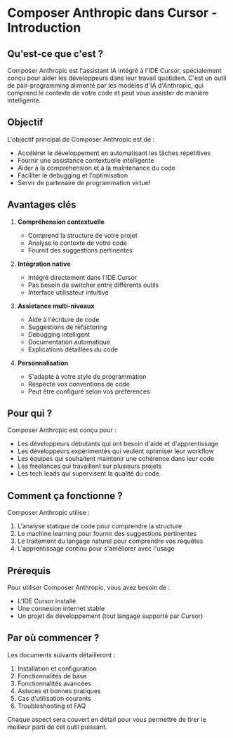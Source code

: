 # Composer Anthropic dans Cursor - Introduction

## Qu'est-ce que c'est ?

Composer Anthropic est l'assistant IA intégré à l'IDE Cursor, spécialement conçu pour aider les développeurs dans leur travail quotidien. C'est un outil de pair-programming alimenté par les modèles d'IA d'Anthropic, qui comprend le contexte de votre code et peut vous assister de manière intelligente.

## Objectif

L'objectif principal de Composer Anthropic est de :
- Accélérer le développement en automatisant les tâches répétitives
- Fournir une assistance contextuelle intelligente
- Aider à la compréhension et à la maintenance du code
- Faciliter le debugging et l'optimisation
- Servir de partenaire de programmation virtuel

## Avantages clés

1. **Compréhension contextuelle**
   - Comprend la structure de votre projet
   - Analyse le contexte de votre code
   - Fournit des suggestions pertinentes

2. **Intégration native**
   - Intégré directement dans l'IDE Cursor
   - Pas besoin de switcher entre différents outils
   - Interface utilisateur intuitive

3. **Assistance multi-niveaux**
   - Aide à l'écriture de code
   - Suggestions de refactoring
   - Debugging intelligent
   - Documentation automatique
   - Explications détaillées du code

4. **Personnalisation**
   - S'adapte à votre style de programmation
   - Respecte vos conventions de code
   - Peut être configuré selon vos préférences

## Pour qui ?

Composer Anthropic est conçu pour :
- Les développeurs débutants qui ont besoin d'aide et d'apprentissage
- Les développeurs expérimentés qui veulent optimiser leur workflow
- Les équipes qui souhaitent maintenir une cohérence dans leur code
- Les freelances qui travaillent sur plusieurs projets
- Les tech leads qui supervisent la qualité du code

## Comment ça fonctionne ?

Composer Anthropic utilise :
1. L'analyse statique de code pour comprendre la structure
2. Le machine learning pour fournir des suggestions pertinentes
3. Le traitement du langage naturel pour comprendre vos requêtes
4. L'apprentissage continu pour s'améliorer avec l'usage

## Prérequis

Pour utiliser Composer Anthropic, vous avez besoin de :
- L'IDE Cursor installé
- Une connexion internet stable
- Un projet de développement (tout langage supporté par Cursor)

## Par où commencer ?

Les documents suivants détailleront :
1. Installation et configuration
2. Fonctionnalités de base
3. Fonctionnalités avancées
4. Astuces et bonnes pratiques
5. Cas d'utilisation courants
6. Troubleshooting et FAQ

Chaque aspect sera couvert en détail pour vous permettre de tirer le meilleur parti de cet outil puissant. 
